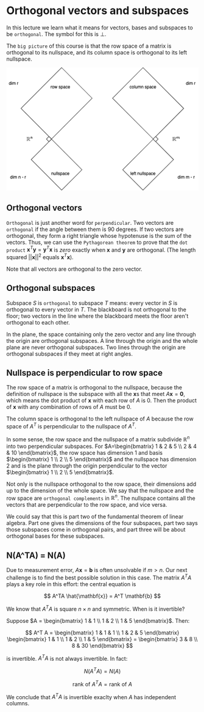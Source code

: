 # Orthogonal vectors and subspaces

In this lecture we learn what it means for vectors, bases and subspaces to be `orthogonal`. The symbol for this is $\bot$.

The `big picture` of this course is that the row space of a matrix is orthogonal to its nullspace, and its column space is orthogonal to its left nullspace.

![orthogonal](images/orthogonal/orthogonal.png)

## Orthogonal vectors

`Orthogonal` is just another word for `perpendicular`. Two vectors are `orthogonal` if the angle between them is 90 degrees. If two vectors are orthogonal, they form a right triangle whose hypotenuse is the sum of the vectors. Thus, we can use the `Pythagorean theorem` to prove that the `dot product` $\mathbf{x}^T\mathbf{y} = \mathbf{y}^T \mathbf{x}$ is $zero$ exactly when $\mathbf{x}$ and $\mathbf{y}$ are orthogonal. (The length squared $||\mathbf{x}||^2$ equals $\mathbf{x}^T\mathbf{x}$).

Note that all vectors are orthogonal to the zero vector.

## Orthogonal subspaces

Subspace $S$ is `orthogonal` to subspace $T$ means: every vector in $S$ is orthogonal to every vector in $T$. The blackboard is not orthogonal to the floor; two vectors in the line where the blackboard meets the floor aren't orthogonal to each other.

In the plane, the space containing only the zero vector and any line through the origin are orthogonal subspaces. A line through the origin and the whole plane are never orthogonal subspaces. Two lines through the origin are orthogonal subspaces if they meet at right angles.

## Nullspace is perpendicular to row space

The row space of a matrix is orthogonal to the nullspace, because the definition of nullspace is the subspace with all the $\mathbf{x}$s that meet $A\mathbf{x}= \mathbf{0}$, which means the dot product of $\mathbf{x}$ with each row of $A$ is $0$. Then the product of $\mathbf{x}$ with any combination of rows of $A$ must be $0$.

The column space is orthogonal to the left nullspace of $A$ because the row space of $A^T$ is perpendicular to the nullspace of $A^T$.

In some sense, the row space and the nullspace of a matrix subdivide $\mathbb{R}^n$ into two perpendicular subspaces. For $A=\begin{bmatrix} 1 & 2 & 5 \\ 2 & 4 & 10 \end{bmatrix}$, the row space has dimension $1$ and basis $\begin{bmatrix} 1 \\ 2 \\ 5 \end{bmatrix}$ and the nullspace has dimension $2$ and is the plane through the origin perpendicular to the vector $\begin{bmatrix} 1 \\ 2 \\ 5 \end{bmatrix}$.

Not only is the nullspace orthogonal to the row space, their dimensions add up to the dimension of the whole space. We say that the nullspace and the row space are `orthogonal complements` in $\mathbb{R}^n$. The nullspace contains all the vectors that are perpendicular to the row space, and vice versa.

We could say that this is part two of the fundamental theorem of linear algebra. Part one gives the dimensions of the four subspaces, part two says those subspaces come in orthogonal pairs, and part three will be about orthogonal bases for these subspaces.

## N(A^TA) = N(A)

Due to measurement error, $A\mathbf{x} = \mathbf{b}$ is often unsolvable if $m > n$. Our next challenge is to find the best possible solution in this case. The matrix $A^TA$ plays a key role in this effort: the central equation is

$$
A^TA \hat{\mathbf{x}} = A^T \mathbf{b}
$$

We know that $A^TA$ is square $n \times n$ and symmetric. When is it invertible?

Suppose $A = \begin{bmatrix} 1 & 1 \\ 1 & 2 \\ 1 & 5 \end{bmatrix}$. Then:

$$
A^T A =
\begin{bmatrix} 1 & 1 & 1 \\ 1 & 2 & 5 \end{bmatrix} \begin{bmatrix} 1 & 1 \\ 1 & 2 \\ 1 & 5 \end{bmatrix}
= \begin{bmatrix} 3 & 8 \\ 8 & 30 \end{bmatrix}
$$

is invertible. $A^TA$ is not always invertible. In fact:

$$
N(A^TA) = N(A)
$$

$$
\text{rank of } A^T A = \text{rank of } A
$$

We conclude that $A^TA$ is invertible exaclty when $A$ has independent columns.
